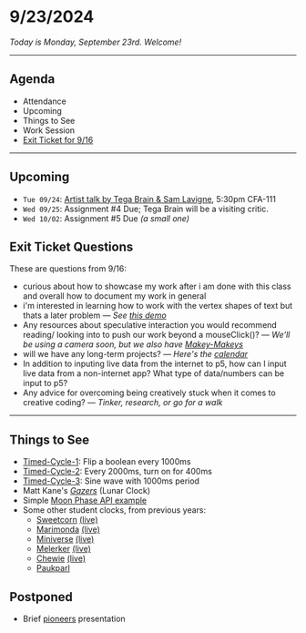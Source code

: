 # 9/23/2024

*Today is Monday, September 23rd. Welcome!*

---
## Agenda

* Attendance
* Upcoming
* Things to See
* Work Session
* [Exit Ticket for 9/16](https://forms.gle/gp1jYTzw4ZEMK1599)

---
## Upcoming

* `Tue 09/24`: [Artist talk by Tega Brain & Sam Lavigne](https://studioforcreativeinquiry.org/events/brain-lavigne), 5:30pm CFA-111
* `Wed 09/25`: Assignment #4 Due; Tega Brain will be a visiting critic.
* `Wed 10/02`: Assignment #5 Due *(a small one)*

## Exit Ticket Questions 

These are questions from 9/16:

* curious about how to showcase my work after i am done with this class and overall how to document my work in general
* i'm interested in learning how to work with the vertex shapes of text but thats a later problem — *See [this demo](https://editor.p5js.org/golan/sketches/0gbZoi7Jg)*
* Any resources about speculative interaction you would recommend reading/ looking into to push our work beyond a mouseClick()? — *We'll be using a camera soon, but we also have [Makey-Makeys](https://www.youtube.com/watch?v=rfQqh7iCcOU)*
* will we have any long-term projects? — *Here's the [calendar](https://github.com/golanlevin/60-212/tree/main/2024#calendar-visual-overview)*
* In addition to inputing live data from the internet to p5, how can I input live data from a non-internet app? What type of data/numbers can be input to p5?
* Any advice for overcoming being creatively stuck when it comes to creative coding? — *Tinker, research, or go for a walk*


---

## Things to See

* [Timed-Cycle-1](https://editor.p5js.org/golan/sketches/mAH81xOc_): Flip a boolean every 1000ms
* [Timed-Cycle-2](https://editor.p5js.org/golan/sketches/Q5OBwOfno): Every 2000ms, turn on for 400ms
* [Timed-Cycle-3](https://editor.p5js.org/golan/sketches/vQpE1MeHt): Sine wave with 1000ms period
* Matt Kane's [*Gazers*](https://www.artblocks.io/curated/collections/gazers-by-matt-kane?tab=Artworks) (Lunar Clock)
* Simple [Moon Phase API example](https://editor.p5js.org/golan/sketches/OKthT7zve)
* Some other student clocks, from previous years: 
  * [Sweetcorn](https://courses.ideate.cmu.edu/60-212/f2020/index.html%3Fp=5152.html) [(live)](https://editor.p5js.org/sweetcorn/full/-Va-yY19r)
  * [Marimonda](https://courses.ideate.cmu.edu/60-212/f2020/index.html%3Fp=5019.html) [(live)](https://editor.p5js.org/abonilla/sketches/GsdvMaYcn)
  * [Miniverse](https://courses.ideate.cmu.edu/60-212/f2020/index.html%3Fp=5228.html) [(live)](https://editor.p5js.org/miniverse/sketches/uhuv5GAOY)
  * [Melerker](https://courses.ideate.cmu.edu/60-212/s2022/index.html%3Fp=631.html) [(live)](https://openprocessing.org/sketch/1475544)
  * [Chewie](https://ems.andrew.cmu.edu/2018_60212f/chewie/09/21/chewie-clock/) [(live)](https://editor.p5js.org/chewie/sketches/HkF6IlMYm)
  * [Paukparl](https://ems.andrew.cmu.edu/2018_60212f/paukparl/09/21/2210/)

## Postponed

* Brief [pioneers](https://golancourses.net/fall23/daily-notes/september/09-11/) presentation


